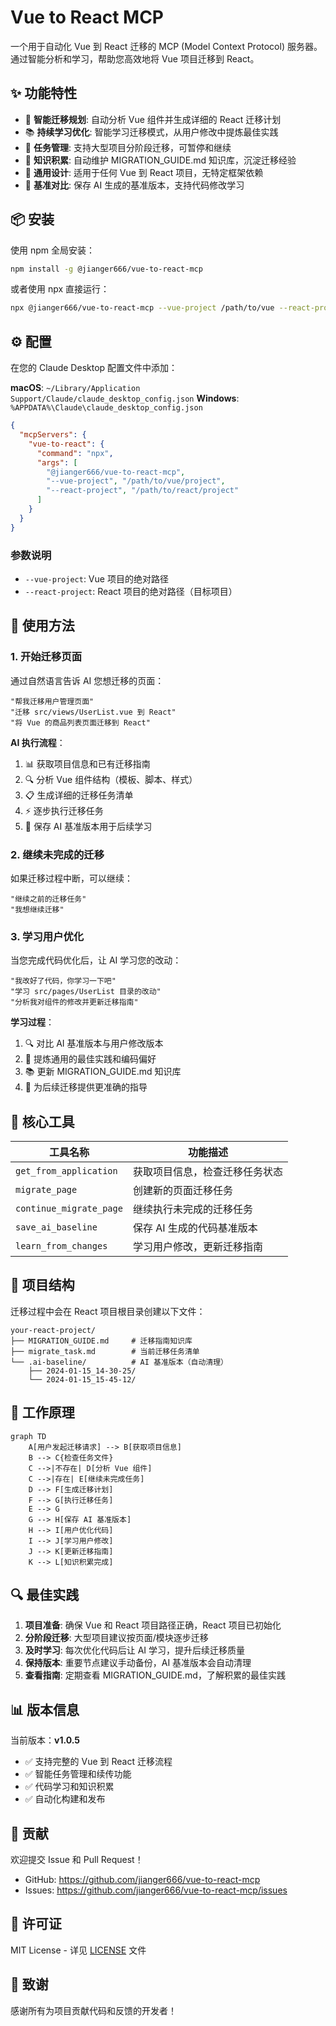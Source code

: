 # Vue to React MCP

一个用于自动化 Vue 到 React 迁移的 MCP (Model Context Protocol) 服务器。通过智能分析和学习，帮助您高效地将 Vue 项目迁移到 React。

## ✨ 功能特性

- 🚀 **智能迁移规划**: 自动分析 Vue 组件并生成详细的 React 迁移计划
- 📚 **持续学习优化**: 智能学习迁移模式，从用户修改中提炼最佳实践
- 🔄 **任务管理**: 支持大型项目分阶段迁移，可暂停和继续
- 📝 **知识积累**: 自动维护 MIGRATION_GUIDE.md 知识库，沉淀迁移经验
- 🎯 **通用设计**: 适用于任何 Vue 到 React 项目，无特定框架依赖
- 💾 **基准对比**: 保存 AI 生成的基准版本，支持代码修改学习

## 📦 安装

使用 npm 全局安装：

```bash
npm install -g @jianger666/vue-to-react-mcp
```

或者使用 npx 直接运行：

```bash
npx @jianger666/vue-to-react-mcp --vue-project /path/to/vue --react-project /path/to/react
```

## ⚙️ 配置

在您的 Claude Desktop 配置文件中添加：

**macOS**: `~/Library/Application Support/Claude/claude_desktop_config.json`
**Windows**: `%APPDATA%\Claude\claude_desktop_config.json`

```json
{
  "mcpServers": {
    "vue-to-react": {
      "command": "npx",
      "args": [
        "@jianger666/vue-to-react-mcp",
        "--vue-project", "/path/to/vue/project",
        "--react-project", "/path/to/react/project"
      ]
    }
  }
}
```

### 参数说明

- `--vue-project`: Vue 项目的绝对路径
- `--react-project`: React 项目的绝对路径（目标项目）

## 🚀 使用方法

### 1. 开始迁移页面

通过自然语言告诉 AI 您想迁移的页面：

```
"帮我迁移用户管理页面"
"迁移 src/views/UserList.vue 到 React"
"将 Vue 的商品列表页面迁移到 React"
```

**AI 执行流程**：
1. 📊 获取项目信息和已有迁移指南
2. 🔍 分析 Vue 组件结构（模板、脚本、样式）
3. 📋 生成详细的迁移任务清单
4. ⚡ 逐步执行迁移任务
5. 💾 保存 AI 基准版本用于后续学习

### 2. 继续未完成的迁移

如果迁移过程中断，可以继续：

```
"继续之前的迁移任务"
"我想继续迁移"
```

### 3. 学习用户优化

当您完成代码优化后，让 AI 学习您的改动：

```
"我改好了代码，你学习一下吧"
"学习 src/pages/UserList 目录的改动"
"分析我对组件的修改并更新迁移指南"
```

**学习过程**：
1. 🔍 对比 AI 基准版本与用户修改版本
2. 📝 提炼通用的最佳实践和编码偏好
3. 📚 更新 MIGRATION_GUIDE.md 知识库
4. 🧠 为后续迁移提供更准确的指导

## 🔧 核心工具

| 工具名称 | 功能描述 |
|---------|---------|
| `get_from_application` | 获取项目信息，检查迁移任务状态 |
| `migrate_page` | 创建新的页面迁移任务 |
| `continue_migrate_page` | 继续执行未完成的迁移任务 |
| `save_ai_baseline` | 保存 AI 生成的代码基准版本 |
| `learn_from_changes` | 学习用户修改，更新迁移指南 |

## 📁 项目结构

迁移过程中会在 React 项目根目录创建以下文件：

```
your-react-project/
├── MIGRATION_GUIDE.md     # 迁移指南知识库
├── migrate_task.md        # 当前迁移任务清单
└── .ai-baseline/          # AI 基准版本（自动清理）
    ├── 2024-01-15_14-30-25/
    └── 2024-01-15_15-45-12/
```

## 🎯 工作原理

```mermaid
graph TD
    A[用户发起迁移请求] --> B[获取项目信息]
    B --> C{检查任务文件}
    C -->|不存在| D[分析 Vue 组件]
    C -->|存在| E[继续未完成任务]
    D --> F[生成迁移计划]
    F --> G[执行迁移任务]
    E --> G
    G --> H[保存 AI 基准版本]
    H --> I[用户优化代码]
    I --> J[学习用户修改]
    J --> K[更新迁移指南]
    K --> L[知识积累完成]
```

## 🔍 最佳实践

1. **项目准备**: 确保 Vue 和 React 项目路径正确，React 项目已初始化
2. **分阶段迁移**: 大型项目建议按页面/模块逐步迁移
3. **及时学习**: 每次优化代码后让 AI 学习，提升后续迁移质量
4. **保持版本**: 重要节点建议手动备份，AI 基准版本会自动清理
5. **查看指南**: 定期查看 MIGRATION_GUIDE.md，了解积累的最佳实践

## 📊 版本信息

当前版本：**v1.0.5**

- ✅ 支持完整的 Vue 到 React 迁移流程
- ✅ 智能任务管理和续传功能
- ✅ 代码学习和知识积累
- ✅ 自动化构建和发布

## 🤝 贡献

欢迎提交 Issue 和 Pull Request！

- GitHub: https://github.com/jianger666/vue-to-react-mcp
- Issues: https://github.com/jianger666/vue-to-react-mcp/issues

## 📄 许可证

MIT License - 详见 [LICENSE](LICENSE) 文件

## 🙏 致谢

感谢所有为项目贡献代码和反馈的开发者！ 